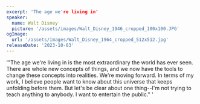 ```yaml
---
excerpt: 'The age we're living in'
speaker:
  name: Walt Disney
  picture: '/assets/images/Walt_Disney_1946_cropped_100x100.JPG'
ogImage:
  url: '/assets/images/Walt_Disney_1964_cropped_512x512.jpg'
releaseDate: '2023-10-03'
---
```


'"The age we're living in is the most extraordinary the world has ever seen. There are whole new concepts of things, and we now have the tools to change these concepts into realities. We're moving forward. In terms of my work, I believe people want to know about this universe that keeps unfolding before them. But let's be clear about one thing--I'm not trying to teach anything to anybody. I want to entertain the public."'
